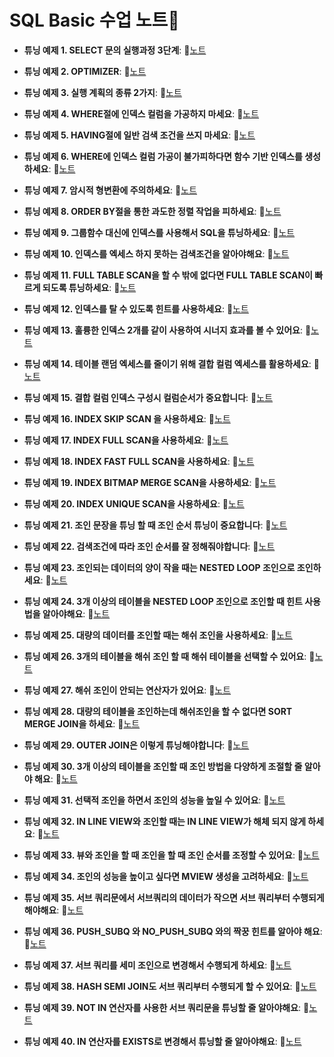 # SQL Basic 수업 노트📙

- **튜닝 예제 1. SELECT 문의 실행과정 3단계**:  📝[노트](https://edgeun.notion.site/0614_SQL-_SELECT-3-ORDER-BY-31af5d2c9de3408aab685a9d020ff7e1#8b876c439d4044d1bbd88315e0623fab)
  
- **튜닝 예제 2. OPTIMIZER**: 📝[노트](https://edgeun.notion.site/0614_SQL-_SELECT-3-ORDER-BY-31af5d2c9de3408aab685a9d020ff7e1#85c82d79b47e47b88182486629d43609)

- **튜닝 예제 3. 실행 계획의 종류 2가지**: 📝[노트](https://edgeun.notion.site/0614_SQL-_SELECT-3-ORDER-BY-31af5d2c9de3408aab685a9d020ff7e1#5c9f42d449b742bfb0c69ce01c590aca)

- **튜닝 예제 4. WHERE절에 인덱스 컬럼을 가공하지 마세요**: 📝[노트](https://edgeun.notion.site/0614_SQL-_SELECT-3-ORDER-BY-31af5d2c9de3408aab685a9d020ff7e1#fb20717ad92445c09282691f38265972)

- **튜닝 예제 5. HAVING절에 일반 검색 조건을 쓰지 마세요**: 📝[노트](https://edgeun.notion.site/0614_SQL-_SELECT-3-ORDER-BY-31af5d2c9de3408aab685a9d020ff7e1#da7847fbc54e4ace814847164db3ae48)

- **튜닝 예제 6. WHERE에 인덱스 컬럼 가공이 불가피하다면 함수 기반 인덱스를 생성하세요**: 📝[노트](https://edgeun.notion.site/0614_SQL-_SELECT-3-ORDER-BY-31af5d2c9de3408aab685a9d020ff7e1#81d2e288c40a471085f3ed4bced6b651)

- **튜닝 예제 7. 암시적 형변환에 주의하세요**: 📝[노트](https://edgeun.notion.site/0614_SQL-_SELECT-3-ORDER-BY-31af5d2c9de3408aab685a9d020ff7e1#7ced7c5092954c26bf0e00110f3ae40d)

- **튜닝 예제 8. ORDER BY절을 통한 과도한 정렬 작업을 피하세요**: 📝[노트](https://edgeun.notion.site/0614_SQL-_SELECT-3-ORDER-BY-31af5d2c9de3408aab685a9d020ff7e1#5c73bde870504ccbb9aed14acffb0e7e)

- **튜닝 예제 9. 그룹함수 대신에 인덱스를 사용해서 SQL을 튜닝하세요**: 📝[노트](https://edgeun.notion.site/0617_SQL-_-657c9b7ed95041db8a02c69225c73438#3dbb2ef8011c4e909ab7ac35c90821df)

- **튜닝 예제 10. 인덱스를 엑세스 하지 못하는 검색조건을 알아야해요**: 📝[노트](https://edgeun.notion.site/0617_SQL-_-657c9b7ed95041db8a02c69225c73438#ea5cba7c1ddb46dabd443f1b61694ae1)

- **튜닝 예제 11. FULL TABLE SCAN을 할 수 밖에 없다면 FULL TABLE SCAN이 빠르게 되도록 튜닝하세요**: 📝[노트](https://edgeun.notion.site/0617_SQL-_-657c9b7ed95041db8a02c69225c73438#dbb6a285ec704a1aaead3626a667bac7)

- **튜닝 예제 12. 인덱스를 탈 수 있도록 힌트를 사용하세요**: 📝[노트](https://edgeun.notion.site/0617_SQL-_-657c9b7ed95041db8a02c69225c73438#c83098fca1ba42f2a301f4b2ea6334ac)

- **튜닝 예제 13. 훌륭한 인덱스 2개를 같이 사용하여 시너지 효과를 볼 수 있어요**: 📝[노트](https://edgeun.notion.site/0617_SQL-_-657c9b7ed95041db8a02c69225c73438#47ed332c68034e40b11e443db6c058ac)

- **튜닝 예제 14. 테이블 랜덤 엑세스를 줄이기 위해 결합 컬럼 엑세스를 활용하세요**: 📝[노트](https://edgeun.notion.site/0617_SQL-_-657c9b7ed95041db8a02c69225c73438#31ccf8efe7424cceb9d412216e8fb28c)

- **튜닝 예제 15. 결합 컬럼 인덱스 구성시 컬럼순서가 중요합니다**: 📝[노트](https://edgeun.notion.site/0617_SQL-_-657c9b7ed95041db8a02c69225c73438#570d7902e5864f77ba6ce41849d10c0a)

- **튜닝 예제 16. INDEX SKIP SCAN 을 사용하세요**: 📝[노트](https://edgeun.notion.site/0618_SQL-_INDEX-SKIP-SCAN-850b25934c5447b3b2c5d29b750a02f8#caca49a85515416181372cd74ba0cf3e)

- **튜닝 예제 17. INDEX FULL SCAN을 사용하세요**: 📝[노트](https://edgeun.notion.site/0618_SQL-_INDEX-SKIP-SCAN-850b25934c5447b3b2c5d29b750a02f8#0e883f7c78a14094916e094b385cd16b)

- **튜닝 예제 18. INDEX FAST FULL SCAN을 사용하세요**: 📝[노트](https://edgeun.notion.site/0618_SQL-_INDEX-SKIP-SCAN-850b25934c5447b3b2c5d29b750a02f8#bed63071df114083b7571e89ccdfaa9d)

- **튜닝 예제 19. INDEX BITMAP MERGE SCAN을 사용하세요**: 📝[노트](https://edgeun.notion.site/0618_SQL-_INDEX-SKIP-SCAN-850b25934c5447b3b2c5d29b750a02f8#3cee55611fb04020a802283da0d5f398)

- **튜닝 예제 20. INDEX UNIQUE SCAN을 사용하세요**: 📝[노트](https://edgeun.notion.site/0618_SQL-_INDEX-SKIP-SCAN-850b25934c5447b3b2c5d29b750a02f8#5feb833ae9084c8e81db3a3270c4a8d4)

- **튜닝 예제 21. 조인 문장을 튜닝 할 때 조인 순서 튜닝이 중요합니다**: 📝[노트](https://edgeun.notion.site/0618_SQL-_INDEX-SKIP-SCAN-850b25934c5447b3b2c5d29b750a02f8#de2edc2462d747069187c2d7b7803e9d)

- **튜닝 예제 22. 검색조건에 따라 조인 순서를 잘 정해줘야합니다**: 📝[노트](https://edgeun.notion.site/0618_SQL-_INDEX-SKIP-SCAN-850b25934c5447b3b2c5d29b750a02f8#a064287e77fb47e8b9cebe025de5ad6c)

- **튜닝 예제 23. 조인되는 데이터의 양이 작을 때는 NESTED LOOP 조인으로 조인하세요**: 📝[노트](https://edgeun.notion.site/0618_SQL-_INDEX-SKIP-SCAN-850b25934c5447b3b2c5d29b750a02f8#b8b22a73c96d4c088caa3b0015fc06c9)

- **튜닝 예제 24. 3개 이상의 테이블을 NESTED LOOP 조인으로 조인할 때 힌트 사용법을 알아야해요**: 📝[노트](https://edgeun.notion.site/0619_SQL-_NESTED-LOOP-OUTER-JOIN-55d3af39e95945258b028cc2ce6bc681#3eee59e0a81e40f0a3a4f9f0f61ef875)

- **튜닝 예제 25. 대량의 데이터를 조인할 때는 해쉬 조인을 사용하세요**: 📝[노트](https://edgeun.notion.site/0619_SQL-_NESTED-LOOP-OUTER-JOIN-55d3af39e95945258b028cc2ce6bc681#527da713c81b44e2855fcb935e082354)
  
- **튜닝 예제 26. 3개의 테이블을 해쉬 조인 할 때 해쉬 테이블을 선택할 수 있어요**: 📝[노트](https://edgeun.notion.site/0619_SQL-_NESTED-LOOP-OUTER-JOIN-55d3af39e95945258b028cc2ce6bc681#922886614103478093955f8285253177)

- **튜닝 예제 27. 해쉬 조인이 안되는 연산자가 있어요**: 📝[노트](https://edgeun.notion.site/0619_SQL-_NESTED-LOOP-OUTER-JOIN-55d3af39e95945258b028cc2ce6bc681#2d88f0dac0fc47e2a1dce0a8615719e2)

- **튜닝 예제 28. 대량의 테이블을 조인하는데 해쉬조인을 할 수 없다면 SORT MERGE JOIN을 하세요**: 📝[노트](https://edgeun.notion.site/0619_SQL-_NESTED-LOOP-OUTER-JOIN-55d3af39e95945258b028cc2ce6bc681#0a6fd91239ac47528eb57c4e6ec3d0ec)

- **튜닝 예제 29. OUTER JOIN은 이렇게 튜닝해야합니다**: 📝[노트](https://edgeun.notion.site/0619_SQL-_NESTED-LOOP-OUTER-JOIN-55d3af39e95945258b028cc2ce6bc681#b913b0c697ea4fd78ac41ca563c82311)

- **튜닝 예제 30. 3개 이상의 테이블을 조인할 때 조인 방법을 다양하게 조절할 줄 알아야 해요**: 📝[노트](https://edgeun.notion.site/0620_SQL-_3-163442f4675e461597eca3c85023dad8#338aa3d12985436a8782871ed1175b67)

- **튜닝 예제 31. 선택적 조인을 하면서 조인의 성능을 높일 수 있어요**: 📝[노트](https://edgeun.notion.site/0624_SQL-_-HASH-SEMI-JOIN-256d281eddc74c8eb1cd1d288a6ef00e#10587f5ca33744d4b7e7f9e8923b5bb3)

- **튜닝 예제 32. IN LINE VIEW와 조인할 때는 IN LINE VIEW가 해체 되지 않게 하세요**: 📝[노트](https://edgeun.notion.site/0624_SQL-_-HASH-SEMI-JOIN-256d281eddc74c8eb1cd1d288a6ef00e#b4fd490f43a540abbcaf5fc22ac1aa0d)

- **튜닝 예제 33. 뷰와 조인을 할 때 조인을 할 때 조인 순서를 조정할 수 있어요**: 📝[노트](https://edgeun.notion.site/0624_SQL-_-HASH-SEMI-JOIN-256d281eddc74c8eb1cd1d288a6ef00e#6bb649489fc64f839b5eb53e1871432f)

- **튜닝 예제 34. 조인의 성능을 높이고 싶다면 MVIEW 생성을 고려하세요**: 📝[노트](https://edgeun.notion.site/0624_SQL-_-HASH-SEMI-JOIN-256d281eddc74c8eb1cd1d288a6ef00e#fd95cbf2ee3b49e896dae5432bb7ba0e)

- **튜닝 예제 35. 서브 쿼리문에서 서브쿼리의 데이터가 작으면 서브 쿼리부터 수행되게 해야해요**: 📝[노트](https://edgeun.notion.site/0624_SQL-_-HASH-SEMI-JOIN-256d281eddc74c8eb1cd1d288a6ef00e#48a834204e5e47a88f665093f3e09669)

- **튜닝 예제 36. PUSH_SUBQ 와 NO_PUSH_SUBQ 와의 짝꿍 힌트를 알아야 해요**: 📝[노트](https://edgeun.notion.site/0624_SQL-_-HASH-SEMI-JOIN-256d281eddc74c8eb1cd1d288a6ef00e#a993b7d531df41d0b3f8152779fefa98)

- **튜닝 예제 37. 서브 쿼리를 세미 조인으로 변경해서 수행되게 하세요**: 📝[노트](https://edgeun.notion.site/0624_SQL-_-HASH-SEMI-JOIN-256d281eddc74c8eb1cd1d288a6ef00e#cf9160aade044376b4b237347a63650f)

- **튜닝 예제 38. HASH SEMI JOIN도 서브 쿼리부터 수행되게 할 수 있어요**: 📝[노트](https://edgeun.notion.site/0624_SQL-_-HASH-SEMI-JOIN-256d281eddc74c8eb1cd1d288a6ef00e#a5b4d55b7ae948c5a62e5328c4a03eaf)

- **튜닝 예제 39. NOT IN 연산자를 사용한 서브 쿼리문을 튜닝할 줄 알아야해요**: 📝[노트](https://edgeun.notion.site/0625_SQL-_NOT-IN-f8c67f2642924653951993b97d5b3f17#d3b948a0801f4d0abbd1a0c46d593ded)

- **튜닝 예제 40. IN 연산자를 EXISTS로 변경해서 튜닝할 줄 알아야해요**: 📝[노트](https://edgeun.notion.site/0625_SQL-_NOT-IN-f8c67f2642924653951993b97d5b3f17#9cd61960f69543839680324a406ebddf)
